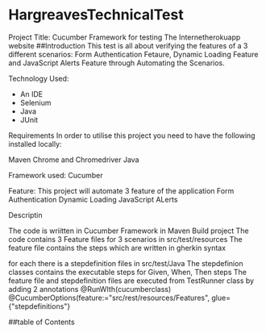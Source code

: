 # HargreavesTechnicalTest

Project Title:
 Cucumber Framework for testing The Internetherokuapp website
##Introduction
This test is all about verifying the features of a 3 different scenarios: Form Authentication Fetaure, Dynamic Loading Feature and JavaScript Alerts Feature through Automating the Scenarios.

Technology Used:

- An IDE
- Selenium 
- Java
- JUnit 

Requirements
In order to utilise this project you need to have the following installed locally:

Maven 
Chrome and Chromedriver 
Java


Framework used: Cucumber 

Feature:
This project will automate 3 feature of the application 
Form Authentication
Dynamic Loading
JavaScript ALerts

Descriptin

The code is wriitten in Cucumber Framework in Maven Build project
 The code contains 3 Feature files for 3 scenarios in src/test/resources
The feature file contains the steps which are written in gherkin syntax

for each there is a stepdefinition files in src/test/Java
The stepdefinion classes contains the executable steps for Given, When, Then steps
The feature file and stepdefinition files are executed from TestRunner class by adding 2 annotations
@RunWIth(cucumberclass)
@CucumberOptions(feature:="src/rest/resources/Features", glue={"stepdefinitions"}





##table of Contents



